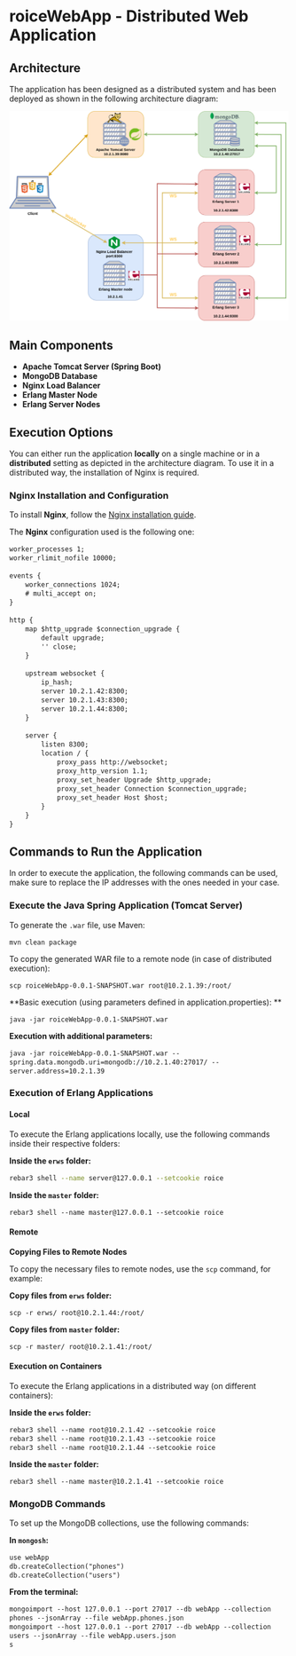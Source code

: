 # roiceWebApp - Distributed Web Application
## Architecture

The application has been designed as a distributed system and has been deployed as shown in the following architecture diagram:

<p align="center">
<img src="doc/system_architecture.png" alt="System Architecture" width="600" height="auto">
</p>

## Main Components

- **Apache Tomcat Server (Spring Boot)**
- **MongoDB Database**
- **Nginx Load Balancer**
- **Erlang Master Node**
- **Erlang Server Nodes**



## Execution Options

You can either run the application **locally** on a single machine or in a **distributed** setting as depicted in the architecture diagram. To use it in a distributed way, the installation of Nginx is required.



### Nginx Installation and Configuration

To install **Nginx**, follow the [Nginx installation guide](https://docs.nginx.com/nginx/admin-guide/installing-nginx/installing-nginx-open-source/).

The **Nginx** configuration used is the following one:

```
worker_processes 1;
worker_rlimit_nofile 10000;

events {
    worker_connections 1024;
    # multi_accept on;
}

http {
    map $http_upgrade $connection_upgrade {
        default upgrade;
        '' close;
    }
    
    upstream websocket {
        ip_hash;
        server 10.2.1.42:8300;
        server 10.2.1.43:8300;
        server 10.2.1.44:8300;
    }
    
    server {
        listen 8300;
        location / {
            proxy_pass http://websocket;
            proxy_http_version 1.1;
            proxy_set_header Upgrade $http_upgrade;
            proxy_set_header Connection $connection_upgrade;
            proxy_set_header Host $host;
        }
    }
}

```



## Commands to Run the Application

In order to execute the application, the following commands can be used, make sure to replace the IP addresses with the ones needed in your case. 



### Execute the Java Spring Application (Tomcat Server)

To generate the `.war` file, use Maven:

```
mvn clean package
```

To copy the generated WAR file to a remote node (in case of distributed execution):

```
scp roiceWebApp-0.0.1-SNAPSHOT.war root@10.2.1.39:/root/
```

**Basic execution (using parameters defined in application.properties): **

```
java -jar roiceWebApp-0.0.1-SNAPSHOT.war
```

**Execution with additional parameters:**

```
java -jar roiceWebApp-0.0.1-SNAPSHOT.war --spring.data.mongodb.uri=mongodb://10.2.1.40:27017/ --server.address=10.2.1.39
```



### Execution of Erlang Applications

#### Local

To execute the Erlang applications locally, use the following commands inside their respective folders:

**Inside the `erws` folder:**

```sh
rebar3 shell --name server@127.0.0.1 --setcookie roice
```

**Inside the `master` folder:**

```
rebar3 shell --name master@127.0.0.1 --setcookie roice
```

#### Remote

**Copying Files to Remote Nodes**

To copy the necessary files to remote nodes, use the `scp` command, for example:

**Copy files from `erws` folder:**

```
scp -r erws/ root@10.2.1.44:/root/
```

**Copy files from `master` folder:**

```
scp -r master/ root@10.2.1.41:/root/
```

#### Execution on Containers

To execute the Erlang applications in a distributed way (on different containers):

**Inside the `erws` folder:**

```
rebar3 shell --name root@10.2.1.42 --setcookie roice
rebar3 shell --name root@10.2.1.43 --setcookie roice
rebar3 shell --name root@10.2.1.44 --setcookie roice
```

**Inside the `master` folder:**

```
rebar3 shell --name master@10.2.1.41 --setcookie roice
```



### MongoDB Commands

To set up the MongoDB collections, use the following commands:

**In `mongosh`:**

```
use webApp
db.createCollection("phones")
db.createCollection("users")
```

**From the terminal:**

```
mongoimport --host 127.0.0.1 --port 27017 --db webApp --collection phones --jsonArray --file webApp.phones.json
mongoimport --host 127.0.0.1 --port 27017 --db webApp --collection users --jsonArray --file webApp.users.json
s
```
